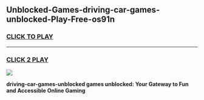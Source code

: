 
## Unblocked-Games-driving-car-games-unblocked-Play-Free-os91n
<h3>
<a href="https://premium76.site?title=driving-car-games-unblocked&ref=18A1">CLICK TO PLAY</a></h3>
<hr>

<h3>
<a href="https://premium76.site?title=driving-car-games-unblocked&ref=18A1">CLICK 2 PLAY</a>
  
</h3>

<a href="https://premium76.site?title=driving-car-games-unblocked&ref=18A1"><img src="https://clearcache.store/games.png"></a>


**driving-car-games-unblocked games unblocked: Your Gateway to Fun and Accessible Online Gaming**
